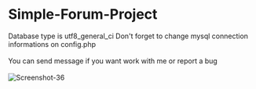 # Simple-Forum-Project<br>
Database type is utf8_general_ci Don't forget to change mysql connection informations on config.php <br>
<br>
You can send message if you want work with me or report a bug
<br><br><img src="https://i.imgyukle.com/2020/12/28/aaSlEY.png" alt="Screenshot-36" border="0">
